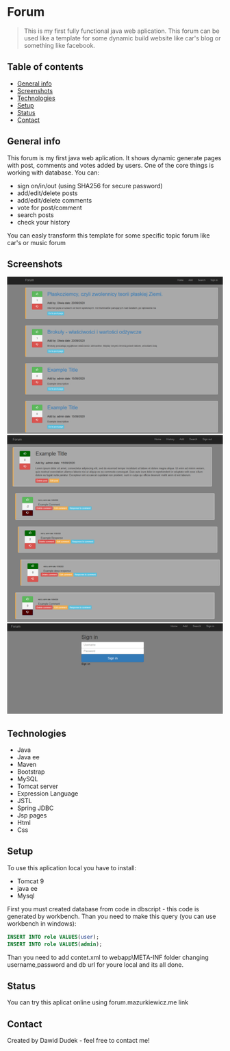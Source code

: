# Forum

> This is my first fully functional java web aplication. This forum can be used like a template for some dynamic build website like car's blog or something like facebook.

## Table of contents
* [General info](#general-info)
* [Screenshots](#screenshots)
* [Technologies](#technologies)
* [Setup](#setup)
* [Status](#status)
* [Contact](#contact)

## General info
This forum is my first java web aplication. It shows dynamic generate pages with post, comments and votes added by users. One of the core things is working with database.
You can:
- sign on/in/out (using SHA256 for secure password)
- add/edit/delete posts
- add/edit/delete comments
- vote for post/comment
- search posts
- check your history

You can easly transform this template for some specific topic forum like car's or music forum

## Screenshots
![home page](./images/1.png)
![post page](./images/2.png)
![sign on page](./images/3.png)

## Technologies
* Java 
* Java ee 
* Maven 
* Bootstrap
* MySQL
* Tomcat server 
* Expression Language
* JSTL
* Spring JDBC
* Jsp pages 
* Html
* Css


## Setup
To use this aplication local you have to install:
- Tomcat 9
- java ee
- Mysql

First you must created database from code in dbscript - this code is generated by workbench.
Than you need to make this query (you can use workbench in windows):
```sql
INSERT INTO role VALUES(user);
INSERT INTO role VALUES(admin);
```
Than you need to add contet.xml to webapp\META-INF folder changing username,password and db url for youre local and its all done.

## Status
You can try this aplicat online using forum.mazurkiewicz.me link 

## Contact
Created by Dawid Dudek - feel free to contact me!